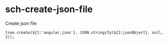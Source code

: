 # sch-create-json-file

Create json file

```
tree.create(${1:'angular.json'}, JSON.stringify(${2:jsonObject}, null, 2));
```

